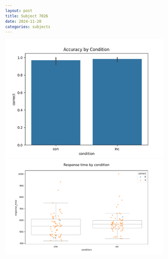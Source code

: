 ```yaml
---
layout: post
title: Subject 7026
date: 2024-11-20
categories: subjects
---
```


![](data/7026/run-8/7026_NF_acc.png)
![](data/7026/run-8/7026_NF_rt.png)
